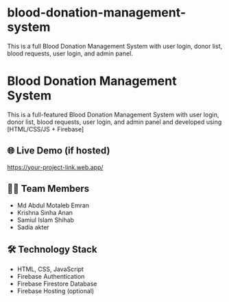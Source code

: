 # blood-donation-management-system
This is a full Blood Donation Management System with user login, donor list, blood requests, user login, and admin panel.
# Blood Donation Management System

This is a full-featured Blood Donation Management System with user login, donor list, blood requests, user login, and admin panel and developed using [HTML/CSS/JS + Firebase] 

## 🌐 Live Demo (if hosted)
https://your-project-link.web.app/

## 👨‍💻 Team Members
- Md Abdul Motaleb Emran
- Krishna Sinha Anan
- Samiul Islam Shihab
- Sadia akter

## 🛠️ Technology Stack

- HTML, CSS, JavaScript
- Firebase Authentication
- Firebase Firestore Database
- Firebase Hosting (optional)

